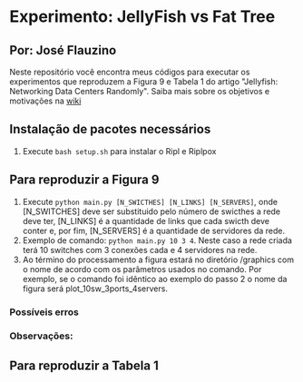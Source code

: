 # Experimento: JellyFish vs Fat Tree
## Por: José Flauzino

Neste repositório você encontra meus códigos para executar os experimentos que reproduzem a Figura 9 e Tabela 1 do artigo "Jellyfish: Networking Data Centers Randomly".
Saiba mais sobre os objetivos e motivações na <a href="https://github.com/joseflauzino/JellyFish_vs_FatTree/wiki">wiki</a> 

## Instalação de pacotes necessários
1. Execute `bash setup.sh` para instalar o Ripl e Riplpox

## Para reproduzir a Figura 9

1. Execute `python main.py [N_SWICTHES] [N_LINKS] [N_SERVERS]`, onde [N_SWITCHES] deve ser substituido pelo número de swicthes a rede deve ter, [N_LINKS] é a quantidade de links que cada swicth deve conter e, por fim, [N_SERVERS] é a quantidade de servidores da rede.
2. Exemplo de comando: `python main.py 10 3 4`. Neste caso a rede criada terá 10 switches com 3 conexões cada e 4 servidores na rede.
3. Ao término do processamento a figura estará no diretório /graphics com o nome de acordo com os parâmetros usados no comando. Por exemplo, se o comando foi idêntico ao exemplo do passo 2 o nome da figura será plot_10sw_3ports_4servers. 

### Possíveis erros

### Observações:

## Para reproduzir a Tabela 1